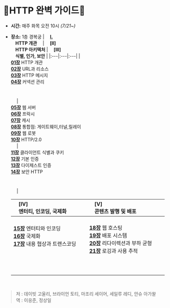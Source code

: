 # :octopus:HTTP 완벽 가이드:octopus:
- __시간:__ 매주 화목 오전 10시 _(7/21~)_
- __장소:__ 1층 경복궁
  | 　__[Ⅰ.](https://github.com/Kraken-Addicts/HTTP-The-Definitive-Guide/tree/master/1_HTTP_The_Webs_Foundation)__　　　　　　　　　　　　<br>　__HTTP 개관__　 | 　__[Ⅱ]__　　　　　　　　　　　　　　<br>　__HTTP 아키텍처__ | 　__[Ⅲ]__　　　　　　　　　　　　<br>　__식별, 인가, 보안__ |
  |:---|:---|:---|
  | <br>[__01장__](./1_HTTP_The_Webs_Foundation/01_Overview_of_HTTP.md) HTTP 개관<br>[__02장__](./) URL과 리소스<br>[__03장__](./) HTTP 메시지<br>[__04장__](./) 커넥션 관리<br>　<br>　<br>　 | <br>[__05장__](./) 웹 서버<br>[__06장__](./) 프락시<br>[__07장__](./) 캐시<br>[__08장__](./) 통합점: 게이트웨이,터널,릴레이<br>[__09장__](./) 웹 로봇<br>[__10장__](./) HTTP/2.0 <br>　 | <br>[__11장__](./) 클라이언트 식별과 쿠키<br>[__12장__](./) 기본 인증<br>[__13장__](./) 다이제스트 인증<br>[__14장__](./) 보안 HTTP<br>　<br>　<br>　 |

  | 　__[Ⅳ]__　　　　　　　　　　　　<br>　__엔터티, 인코딩, 국제화__ | 　__[Ⅴ]__　　　　　　　　　　　　　　<br>　__콘텐츠 발행 및 배포__ |　　　　　　　　　　　　　 　<br>|
  |:---|:---|:---|
  | <br>[__15장__](./) 엔터티와 인코딩<br>[__16장__](./) 국제화<br>[__17장__](./) 내용 협상과 트랜스코딩<br>　<br>　<br>　<br>　 | <br>[__18장__](./) 웹 호스팅<br>[__19장__](./) 배포 시스템<br>[__20장__](./) 리다이렉션과 부하 균형<br>[__21장__](./) 로깅과 사용 추적<br>　<br>　<br>　 |  |

<br>

>저 : 데이빗 고울리, 브라이언 토티, 마조리 세이어, 세일루 레디, 안슈 아가왈 <br>
>역 : 이응준, 정상일
